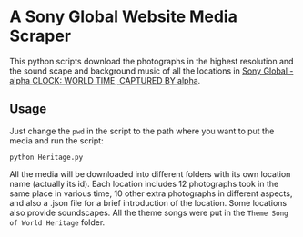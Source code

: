 # A Sony Global Website Media Scraper
This python scripts download the photographs in the highest resolution and the sound scape and background music of all the locations in [Sony Global - alpha CLOCK: WORLD TIME, CAPTURED BY alpha](www.sony.net/united/clock/). 

## Usage
Just change the `pwd` in the script to the path where you want to put the media and run the script:  
```
python Heritage.py  
```
All the media will be downloaded into different folders with its own location name (actually its id). Each location includes 12 photographs took in the same place in various time, 10 other extra photographs in different aspects, and also a .json file for a brief introduction of the location. Some locations also provide soundscapes. All the theme songs were put in the `Theme Song of World Heritage` folder.

